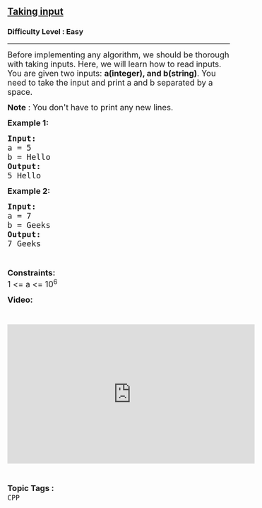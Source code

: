 <h2><a href="https://www.geeksforgeeks.org/problems/taking-input/1?page=10&difficulty=Easy&sortBy=submissions">Taking input</a></h2><h3>Difficulty Level : Easy</h3><hr><div class="problems_problem_content__Xm_eO"><p><span style="font-size:18px">Before implementing any algorithm, we should be thorough with taking inputs. Here, we will learn how to read inputs.<br>
You are given two inputs: <strong>a(integer), and b(string)</strong>. You need to take the input and print a and b separated by a space.</span></p>

<p><span style="font-size:18px"><strong>Note</strong> : You don't have to print any new lines.</span></p>

<p><span style="font-size:18px"><strong>Example 1:</strong></span></p>

<pre><span style="font-size:18px"><strong>Input:</strong>
a = 5
b = Hello
<strong>Output:
</strong>5 Hello</span></pre>

<p><span style="font-size:18px"><strong>Example 2:</strong></span></p>

<pre><span style="font-size:18px"><strong>Input:</strong>
a = 7
b = Geeks
<strong>Output:
</strong>7 Geeks</span></pre>

<p>&nbsp;</p>

<p><span style="font-size:18px"><strong>Constraints:</strong><br>
1 &lt;= a &lt;= 10<sup>6</sup></span></p>

<p><strong><span style="font-size:18px">Video:</span></strong></p>

<p>&nbsp;</p>

<p><iframe frameborder="0" height="315" src="https://www.youtube.com/embed/I16GqVWJXKE" width="560"></iframe></p>
</div><br><p><span style=font-size:18px><strong>Topic Tags : </strong><br><code>CPP</code>&nbsp;